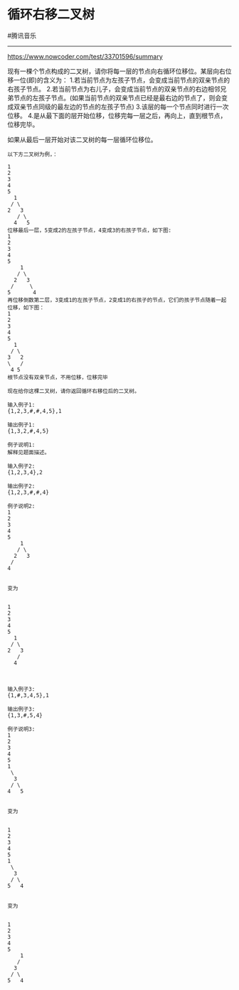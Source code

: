 # 循环右移二叉树

#腾讯音乐 

---

https://www.nowcoder.com/test/33701596/summary


现有一棵个节点构成的二叉树，请你将每一层的节点向右循环位移位。某层向右位移一位(即)的含义为：
1.若当前节点为左孩子节点，会变成当前节点的双亲节点的右孩子节点。
2.若当前节点为右儿子，会变成当前节点的双亲节点的右边相邻兄弟节点的左孩子节点。(如果当前节点的双亲节点已经是最右边的节点了，则会变成双亲节点同级的最左边的节点的左孩子节点)
3.该层的每一个节点同时进行一次位移。
4.是从最下面的层开始位移，位移完每一层之后，再向上，直到根节点，位移完毕。

如果从最后一层开始对该二叉树的每一层循环位移位。
```
以下方二叉树为例，：

1
2
3
4
5
  1
 / \
2   3
   / \
  4   5
位移最后一层，5变成2的左孩子节点，4变成3的右孩子节点，如下图:
1
2
3
4
5
    1
   / \
  2   3
 /     \
5       4
再位移倒数第二层，3变成1的左孩子节点，2变成1的右孩子的节点，它们的孩子节点随着一起位移，如下图：
1
2
3
4
5
  1
 / \
3   2
\   /
 4 5
根节点没有双亲节点，不用位移，位移完毕

现在给你这棵二叉树，请你返回循环右移位后的二叉树。

输入例子1:
{1,2,3,#,#,4,5},1

输出例子1:
{1,3,2,#,4,5}

例子说明1:
解释见题面描述。    

输入例子2:
{1,2,3,4},2

输出例子2:
{1,2,3,#,#,4}

例子说明2:
1
2
3
4
5
    1
   / \
  2   3
 /
4


变为


1
2
3
4
5
  1
 / \
2   3
   /
  4

      

输入例子3:
{1,#,3,4,5},1

输出例子3:
{1,3,#,5,4}

例子说明3:
1
2
3
4
5
1
 \
  3
 / \
4   5


变为


1
2
3
4
5
1
 \
  3
 / \
5   4


变为


1
2
3
4
5
    1
   /
  3
 / \
5   4
```